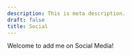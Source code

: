 ```yaml
---
description: This is meta description.
draft: false
title: Social
---
```


Welcome to add me on Social Media!